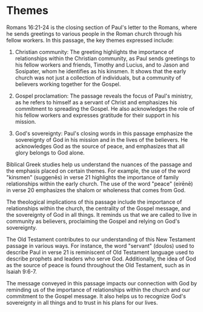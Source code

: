 # Themes

Romans 16:21-24 is the closing section of Paul's letter to the Romans, where he sends greetings to various people in the Roman church through his fellow workers. In this passage, the key themes expressed include:

1. Christian community: The greeting highlights the importance of relationships within the Christian community, as Paul sends greetings to his fellow workers and friends, Timothy and Lucius, and to Jason and Sosipater, whom he identifies as his kinsmen. It shows that the early church was not just a collection of individuals, but a community of believers working together for the Gospel.

2. Gospel proclamation: The passage reveals the focus of Paul's ministry, as he refers to himself as a servant of Christ and emphasizes his commitment to spreading the Gospel. He also acknowledges the role of his fellow workers and expresses gratitude for their support in his mission.

3. God's sovereignty: Paul's closing words in this passage emphasize the sovereignty of God in his mission and in the lives of the believers. He acknowledges God as the source of peace, and emphasizes that all glory belongs to God alone.

Biblical Greek studies help us understand the nuances of the passage and the emphasis placed on certain themes. For example, the use of the word "kinsmen" (suggenēs) in verse 21 highlights the importance of family relationships within the early church. The use of the word "peace" (eirēnē) in verse 20 emphasizes the shalom or wholeness that comes from God.

The theological implications of this passage include the importance of relationships within the church, the centrality of the Gospel message, and the sovereignty of God in all things. It reminds us that we are called to live in community as believers, proclaiming the Gospel and relying on God's sovereignty.

The Old Testament contributes to our understanding of this New Testament passage in various ways. For instance, the word "servant" (doulos) used to describe Paul in verse 21 is reminiscent of Old Testament language used to describe prophets and leaders who serve God. Additionally, the idea of God as the source of peace is found throughout the Old Testament, such as in Isaiah 9:6-7.

The message conveyed in this passage impacts our connection with God by reminding us of the importance of relationships within the church and our commitment to the Gospel message. It also helps us to recognize God's sovereignty in all things and to trust in his plans for our lives.

